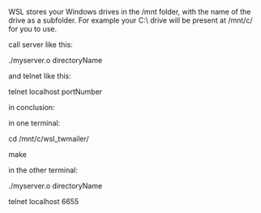 WSL stores your Windows drives in the /mnt folder, with the name of the drive as a subfolder.
For example your C:\ drive will be present at /mnt/c/ for you to use.


call server like this:

./myserver.o directoryName


and telnet like this:

telnet localhost portNumber


in conclusion:

in one terminal:

cd /mnt/c/wsl_twmailer/

make


in the other terminal:

./myserver.o directoryName

telnet localhost 6655